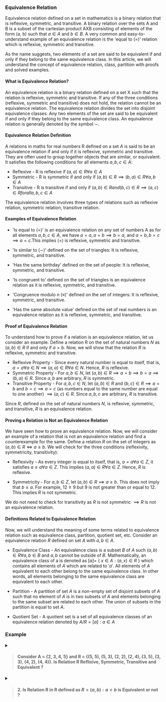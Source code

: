 ### Equivalence Relation

Equivalence relation defined on a set in mathematics is a binary relation that is reflexive, symmetric, and transitive. A binary relation over the sets A and B is a subset of the cartesian product AXB consisting of elements of the form (a, b) such that $a \in A$ and $b \in B$. A very common and easy-to-understand example of an equivalence relation is the 'equal to (=)' relation which is reflexive, symmetric and transitive.

As the name suggests, two elements of a set are said to be equivalent if and only if they belong to the same equivalence class. In this article, we will understand the concept of equivalence relation, class, partition with proofs and solved examples.

#### What is Equivalence Relation?

An equivalence relation is a binary relation defined on a set X such that the relation is reflexive, symmetric and transitive. If any of the three conditions (reflexive, symmetric and transitive) does not hold, the relation cannot be an equivalence relation. The equivalence relation divides the set into disjoint equivalence classes. Any two elements of the set are said to be equivalent if and only if they belong to the same equivalence class. An equivalence relation is generally denoted by the symbol $\sim$.

#### Equivalence Relation Definition

A relations in maths for real numbers R defined on a set $A$ is said to be an equivalence relation if and only if it is reflexive, symmetric and transitive. They are often used to group together objects that are similar, or equivalent. It satisfies the following conditions for all elements $a, b, c \in A$:
-  Reflexive - R is reflexive if $(a, a) \in R \forall a \in A$
-  Symmetric - R is symmetric if and only if $(a, b) \in R \implies (b, a) \in R \forall a, b \in A$
-  Transitive - R is transitive if and only if $(a, b) \in R and (b, c) \in R \implies (a, c) \in R for all a, b, c \in A$

The equivalence relation involves three types of relations such as reflexive relation, symmetric relation, transitive relation.

#### Examples of Equivalence Relation

- 'Is equal to (=)' is an equivalence relation on any set of numbers A as for all elements  $a, b, c \in A$,
     we have $a = a, a = b \implies b = a$, and $a = b, b = c \implies a = c$.This implies ($=$) is reflexive, symmetric and transitive.

- 'Is similar to $(\sim)$' defined on the set of triangles: It is reflexive, symmetric, and transitive.
- 'Has the same birthday' defined on the set of people: It is reflexive, symmetric, and transitive.
- 'Is congruent to' defined on the set of triangles is an equivalence relation as it is reflexive, symmetric, and transitive.
- 'Congruence modulo n $(\equiv)$' defined on the set of integers: It is reflexive, symmetric, and transitive.
- 'Has the same absolute value' defined on the set of real numbers is an equivalence relation as it is reflexive, symmetric, and transitive.

#### Proof of Equivalence Relation

To understand how to prove if a relation is an equivalence relation, let us consider an example. Define a relation R on the set of natural numbers $N$ as $(a, b) \in R$ if and only if $a = b$. Now, we will show that the relation $R$ is reflexive, symmetric and transitive.

- Reflexive Property - Since every natural number is equal to itself, that is, $a = a \forall a \in N \implies (a, a) \in R \forall a \in N$. Hence, $R$ is reflexive.
- Symmetric Property - For $a, b \in N$, let $(a, b) \in R \implies a = b \implies b = a \implies (b, a) \in R$. Since $a, b$ are arbitrary, $R$ is symmetric.
- Transitive Property - For $a, b, c \in N$, let $(a, b) \in R$ and $(b, c) \in R \implies a = b$ and $b = c \implies a = c$ (as numbers equal to the same number are equal to one another) $\implies (a, c) \in R$. Since $a, b, c$ are arbitrary, $R$ is transitive.

Since $R$, defined on the set of natural numbers $N$, is reflexive, symmetric, and transitive, $R$ is an equivalence relation.

#### Proving a Relation is Not an Equivalence Relation

We have seen how to prove an equivalence relation. Now, we will consider an example of a relation that is not an equivalence relation and find a counterexample for the same. Define a relation $R$ on the set of integers as $(a, b) \in R \iff a \geq b$. We will check for the three conditions (reflexivity, symmetricity, transitivity):

- Reflexivity - As every integer is equal to itself, that is, $a = a \forall a \in Z$, it satisfies $a \geq a \forall a \in Z$. This implies $(a, a) \in R \forall a \in Z$. Hence, $R$ is reflexive.

- Symmetricity - For $a, b \in Z$, let $(a, b) \in R \implies a \geq b$. This does not imply that $b \geq a$. For example, $12 \geq 9$ but 9 is not greater than or equal to 12. This implies $R$ is not symmetric.

We do not need to check for transitivity as $R$ is not symmetric $\implies R$ is not an equivalence relation.

#### Definitions Related to Equivalence Relation

Now, we will understand the meaning of some terms related to equivalence relation such as equivalence class, partition, quotient set, etc. Consider an equivalence relation $R$ defined on set $A$ with $a, b \in A$.

- Equivalence Class - An equivalence class is a subset $B$ of $A$ such $(a, b) \in R \forall a, b \in B$ and $a, b$ cannot be outside of $B$. Mathematically, an equivalence class of a is denoted as $[a]=$ { $x \in A: (a, x) \in R$ } which contains all elements of $A$ which are related to $'a'$. All elements of $A$ equivalent to each other belong to the same equivalence class. In other words, all elements belonging to the same equivalence class are equivalent to each other.

- Partition - A partition of set $A$ is a non-empty set of disjoint subsets of $A$ such that no element of $A$ is in two subsets of $A$ and elements belonging to the same subset are related to each other. The union of subsets in the partition is equal to set $A$.

- Quotient Set - A quotient set is a set of all equivalence classes of an equivalence relation denoted by $A/R = {[a]: a \in A}$

### Example


<details>
<summary>

> #### Consider A = {2, 3, 4, 5} and R = {(5, 5), (5, 3), (2, 2), (2, 4), (3, 5), (3, 3), (4, 2), (4, 4)}. Is Relation R Reflixive, Symmetric, Transitive and  Equivalent ?
</summary>

> ##### Relation R is reflexive because (5, 5), (2, 2), (3, 3) and (4, 4) ∈ R
> ##### Relation R is symmetric as whenever (a, b) ∈ R, (b, a) also relates to R. (2, 4) ∈ R ⟹ (4, 2) ∈ R
> ##### Relation R is transitive as whenever (a, b) and (b, c) relate to R, (a, c) also relates to R. Example: (3, 5) ∈ R and (5, 3) ∈ R ⟹ (3, 3) ∈ R.
> ##### R is reflexive, symmetric and transitive. So, R is an Equivalence Relation
</details>

<details><summary> 

> #### 2. Is Relation R in R defined as $R={(a,b):a < b}$ is  Equivalent or not ?

</summary>

> ##### (a,a): a ≤ a is true ∀ a ∈ R hence reflexive
> ##### (a,b) ⟹ a ≤ b,(b,c) ⟹ b ≤ c ⟹ a ≤ c=(a,c) \in R$ hence R is transitive.
> ##### $(a,b) ⟹ a ≤ b$ ,  (b,a) ∈ R hence R is not symmetric. example $ (1,3) ⟹ 1 ≤ 3 but (3,1) 3 is not ≤ 1$
> ##### Relation R is reflexive, transitive but not symmetric, therefore its is not equivalent.

</details>